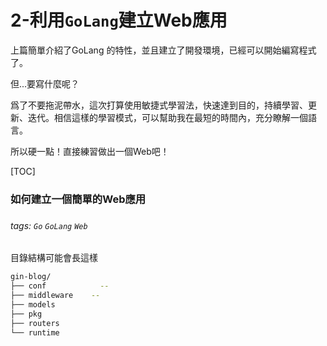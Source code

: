 2-利用`GoLang`建立Web應用
===

上篇簡單介紹了GoLang 的特性，並且建立了開發環境，已經可以開始編寫程式了。

但...要寫什麼呢？

爲了不要拖泥帶水，這次打算使用敏捷式學習法，快速達到目的，持續學習、更新、迭代。相信這樣的學習模式，可以幫助我在最短的時間內，充分瞭解一個語言。

所以硬一點！直接練習做出一個Web吧！

[TOC]

### 如何建立一個簡單的Web應用



### 


###### tags: `Go` `GoLang` `Web`


目錄結構可能會長這樣
```bash
gin-blog/
├── conf            --
├── middleware    --
├── models
├── pkg
├── routers
└── runtime
```
